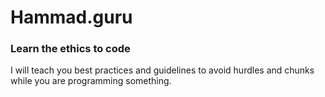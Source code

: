 # Hammad.guru

### Learn the ethics to code

I will teach you best practices and guidelines to avoid hurdles and chunks while you are programming something.
